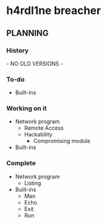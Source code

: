 # h4rdl1ne breacher

## PLANNING

### History

\- NO OLD VERSIONS -

### To-do

- Built-ins

### Working on it

- Network program
  - Remote Access
  - Hackability
    - Compromising module
- Built-ins

### Complete

- Network program
  - Listing
- Built-ins
  - Man
  - Echo
  - Exit
  - Run
